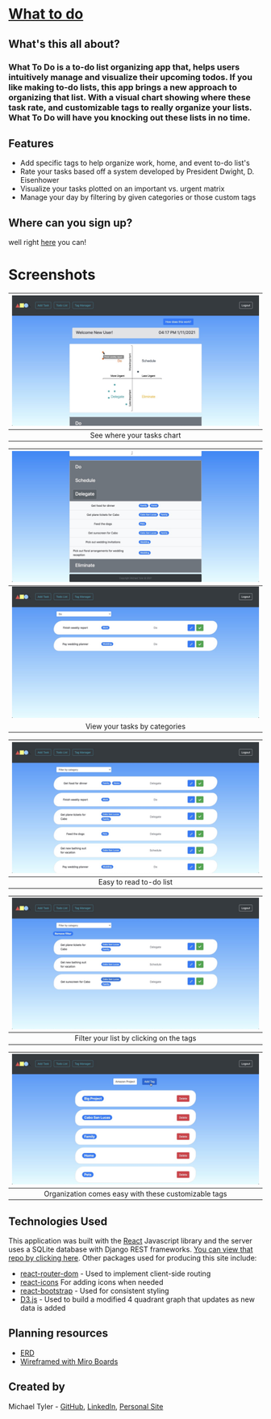 # [What to do](https://importantvsurgentmatrix.herokuapp.com)

## What's this all about?

### What To Do is a to-do list organizing app that, helps users intuitively manage and visualize their upcoming todos. If you like making to-do lists, this app brings a new approach to organizing that list. With a visual chart showing where these task rate, and customizable tags to really organize your lists. What To Do will have you knocking out these lists in no time.

## Features

* Add specific tags to help organize work, home, and event to-do list's
* Rate your tasks based off a system developed by President Dwight, D. Eisenhower
* Visualize your tasks plotted on an important vs. urgent matrix
* Manage your day by filtering by given categories or those custom tags

## Where can you sign up? 

well right [here](https://importantvsurgentmatrix.herokuapp.com) you can!

# Screenshots

| <img src="./src/images/ToolTip.jpeg"> |
| :---: |
| See where your tasks chart |

| <img src="./src/images/TodoAccordian.jpeg"> |
| :---: |
| <img src="./src/images/FilterCategory.jpeg"> |
| View your tasks by categories |

| <img src="./src/images/TodoList.jpeg"> |
| :---: |
| Easy to read to-do list |

| <img src="./src/images/FilterTag.jpeg"> |
| :---: |
| Filter your list by clicking on the tags |

| <img src="./src/images/TagList.jpeg"> |
| :---: |
| Organization comes easy with these customizable tags |

## Technologies Used

This application was built with the [React](https://reactjs.org/) Javascript library and the server uses a SQLite database with Django REST frameworks. [You can view that repo by clicking here](https://github.com/Michaelr-Tyler/whattodo-server). Other packages used for producing this site include:

* [react-router-dom](https://reactrouter.com/) - Used to implement client-side routing
* [react-icons](https://react-icons.github.io/react-icons/) For adding icons when needed
* [react-bootstrap](https://react-bootstrap.github.io/) - Used for consistent styling
* [D3.js](https://d3js.org/) - Used to build a modified 4 quadrant graph that updates as new data is added

## Planning resources 

* [ERD](https://dbdiagram.io/d/5fbd4b183a78976d7b7d4324)
* [Wireframed with Miro Boards](https://miro.com/app/board/o9J_kgCz76U=/)

## Created by

Michael Tyler - [GitHub](https://github.com/michaelr-tyler), [LinkedIn](https://www.linkedin.com/in/michaelr-tyler/), [Personal Site](Michaelr-tyler.github.io)

